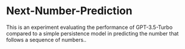 # Next-Number-Prediction
This is an experiment evaluating the performance of GPT-3.5-Turbo compared to a simple persistence model in predicting the number that follows a sequence of numbers..
